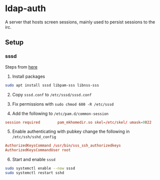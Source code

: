 # ldap-auth

A server that hosts screen sessions, mainly used to persist sessions to the irc.

## Setup

### sssd

Steps from [here](https://kifarunix.com/configure-sssd-for-ldap-authentication-on-ubuntu-20-04/)

1. Install packages

```sh
sudo apt install sssd libpam-sss libnss-sss
```

2. Copy `sssd.conf` to `/etc/sssd/sssd.conf`

3. Fix permissions with `sudo chmod 600 -R /etc/sssd`

4. Add the following to `/etc/pam.d/common-session`

```conf
session required        pam_mkhomedir.so skel=/etc/skel/ umask=0022
```

5. Enable authenticating with pubkey change the following in `/etc/ssh/sshd_config`

```conf
AuthorizedKeysCommand /usr/bin/sss_ssh_authorizedkeys
AuthorizedKeysCommandUser root
```

6. Start and enable `sssd`

```sh
sudo systemctl enable --now sssd
sudo systemctl restart sshd
```
